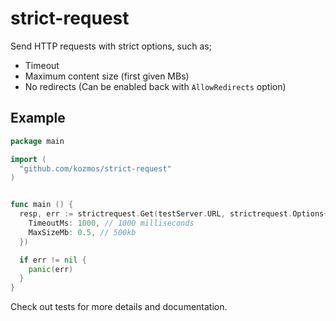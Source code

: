 # strict-request

Send HTTP requests with strict options, such as;

* Timeout
* Maximum content size (first given MBs)
* No redirects (Can be enabled back with `AllowRedirects` option)

## Example

```go
package main

import (
  "github.com/kozmos/strict-request"
)


func main () {
  resp, err := strictrequest.Get(testServer.URL, strictrequest.Options{
    TimeoutMs: 1000, // 1000 milliseconds
    MaxSizeMb: 0.5, // 500kb
  })

  if err != nil {
    panic(err)
  }
}
```

Check out tests for more details and documentation.
